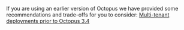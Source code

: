 If you are using an earlier version of Octopus we have provided some recommendations and trade-offs for you to consider: [Multi-tenant deployments prior to Octopus 3.4](/docs/deploying-applications/multi-tenant-deployments/multi-tenant-deployments-prior-to-octopus-3.4/index.md)
